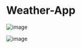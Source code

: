 # Weather-App
![image](https://github.com/pragya2580/Weather-App/assets/72943349/b3b5f4ac-9979-420d-a1f6-ed10117633a4)

![image](https://github.com/pragya2580/Weather-App/assets/72943349/5e2ba0d7-ec82-44c5-8135-fbf1b83a4915)

